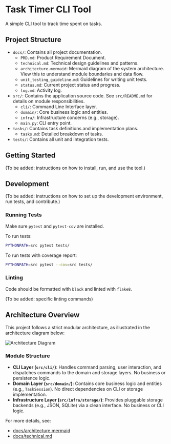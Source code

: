# Task Timer CLI Tool

A simple CLI tool to track time spent on tasks.

## Project Structure

-   `docs/`: Contains all project documentation.
    -   `PRD.md`: Product Requirement Document.
    -   `technical.md`: Technical design guidelines and patterns.
    -   `architecture.mermaid`: Mermaid diagram of the system architecture. View this to understand module boundaries and data flow.
    -   `unit_testing_guideline.md`: Guidelines for writing unit tests.
    -   `status.md`: Current project status and progress.
    -   `log.md`: Activity log.
-   `src/`: Contains the application source code. See `src/README.md` for details on module responsibilities.
    -   `cli/`: Command Line Interface layer.
    -   `domain/`: Core business logic and entities.
    -   `infra/`: Infrastructure concerns (e.g., storage).
    -   `main.py`: CLI entry point.
-   `tasks/`: Contains task definitions and implementation plans.
    -   `tasks.md`: Detailed breakdown of tasks.
-   `tests/`: Contains all unit and integration tests.

## Getting Started

(To be added: instructions on how to install, run, and use the tool.)

## Development

(To be added: instructions on how to set up the development environment, run tests, and contribute.)

### Running Tests

Make sure `pytest` and `pytest-cov` are installed.

To run tests:
```sh
PYTHONPATH=src pytest tests/
```

To run tests with coverage report:
```sh
PYTHONPATH=src pytest --cov=src tests/
```

### Linting

Code should be formatted with `black` and linted with `flake8`.

(To be added: specific linting commands)

## Architecture Overview

This project follows a strict modular architecture, as illustrated in the architecture diagram below:

![Architecture Diagram](docs/architecture.mermaid)

### Module Structure
- **CLI Layer (`src/cli/`)**: Handles command parsing, user interaction, and dispatches commands to the domain and storage layers. No business or persistence logic.
- **Domain Layer (`src/domain/`)**: Contains core business logic and entities (e.g., `TaskSession`). No direct dependencies on CLI or storage implementation.
- **Infrastructure Layer (`src/infra/storage/`)**: Provides pluggable storage backends (e.g., JSON, SQLite) via a clean interface. No business or CLI logic.

For more details, see:
- [docs/architecture.mermaid](docs/architecture.mermaid)
- [docs/technical.md](docs/technical.md)
